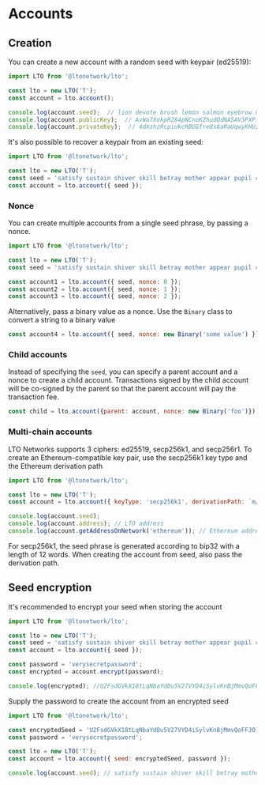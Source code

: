 # Accounts

## **Creation**

You can create a new account with a random seed with keypair (ed25519):

```javascript
import LTO from '@ltonetwork/lto';

const lto = new LTO('T');
const account = lto.account();

console.log(account.seed);  // lion devote brush lemon salmon eyebrow near autumn aspect april ugly position dismiss suit finger
console.log(account.publicKey);  // AvWa7XokpR284pNCnoKZhudQdNA5AV3PXPi6HhggAhbT
console.log(account.privateKey);  // 4dXzhzRcpiukcRBUGfre8s8aRaUqwyKHUzfbQTtNRRMFxZXQ6BsbfKPbA2QVBELNjoxxy6NQkii6HVg1zPzti4mB
```

It's also possible to recover a keypair from an existing seed:

```javascript
import LTO from '@ltonetwork/lto';

const lto = new LTO('T');
const seed = 'satisfy sustain shiver skill betray mother appear pupil coconut weasel firm top puzzle monkey seek';
const account = lto.account({ seed });
```

### Nonce

You can create multiple accounts from a single seed phrase, by passing a nonce.

```javascript
import LTO from '@ltonetwork/lto';

const lto = new LTO('T');
const seed = 'satisfy sustain shiver skill betray mother appear pupil coconut weasel firm top puzzle monkey seek';

const account1 = lto.account({ seed, nonce: 0 });
const account2 = lto.account({ seed, nonce: 1 });
const account3 = lto.account({ seed, nonce: 2 });
```

Alternatively, pass a binary value as a nonce. Use the `Binary` class to convert a string to a binary value

```javascript
const account4 = lto.account({ seed, nonce: new Binary('some value') });
```

### **Child accounts**

Instead of specifying the `seed`, you can specify a parent account and a nonce to create a child account. Transactions signed by the child account will be co-signed by the parent so that the parent account will pay the transaction fee.

```javascript
const child = lto.account({parent: account, nonce: new Binary('foo')});
```

### Multi-chain accounts

LTO Networks supports 3 ciphers: ed25519, secp256k1, and secp256r1. To create an Ethereum-compatible key pair, use the secp256k1 key type and the Ethereum derivation path

```javascript
import LTO from '@ltonetwork/lto';

const lto = new LTO('T');
const account = lto.account({ keyType: 'secp256k1', derivationPath: `m/44'/60'/0'/0` });

console.log(account.seed);
console.log(account.address); // LTO address
console.log(account.getAddressOnNetwork('ethereum')); // Ethereum address
```

For secp256k1, the seed phrase is generated according to bip32 with a length of 12 words. When creating the account from seed, also pass the derivation path.

## Seed encryption

It's recommended to encrypt your seed when storing the account

```javascript
import LTO from '@ltonetwork/lto';

const lto = new LTO('T');
const seed = 'satisfy sustain shiver skill betray mother appear pupil coconut weasel firm top puzzle monkey seek';
const account = lto.account({ seed });

const password = 'verysecretpassword';
const encrypted = account.encrypt(password); 

console.log(encrypted); //U2FsdGVkX18tLqNbaYdDu5V27VYD4iSylvKnBjMmvQoFFJO1KbsoKKW1eK/y6kqahvv4eak8Uf8tO1w2I9hbcWFUJDysZh1UyaZt6TmXwYfUZq163e9qRhPn4xC8VkxFCymdzYNBAZgyw8ziRhSujujiDZFT3PTmhhkBwIT7FMs=
```

Supply the password to create the account from an encrypted seed

```javascript
import LTO from '@ltonetwork/lto';

const encryptedSeed = 'U2FsdGVkX18tLqNbaYdDu5V27VYD4iSylvKnBjMmvQoFFJO1KbsoKKW1eK/y6kqahvv4eak8Uf8tO1w2I9hbcWFUJDysZh1UyaZt6TmXwYfUZq163e9qRhPn4xC8VkxFCymdzYNBAZgyw8ziRhSujujiDZFT3PTmhhkBwIT7FMs=';
const password = 'verysecretpassword';

const lto = new LTO('T');
const account = lto.account({ seed: encryptedSeed, password });

console.log(account.seed); // satisfy sustain shiver skill betray mother appear pupil coconut weasel firm top puzzle monkey seek
```
